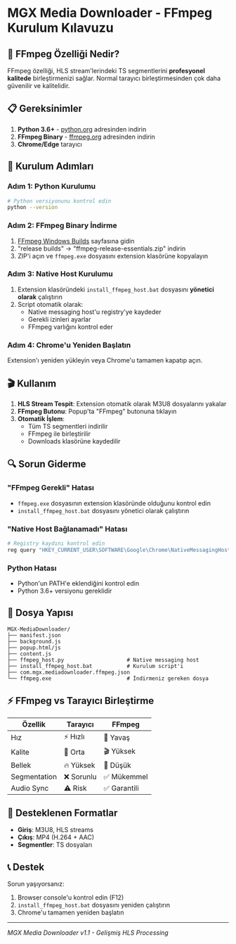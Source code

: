 # MGX Media Downloader - FFmpeg Kurulum Kılavuzu

## 🎯 FFmpeg Özelliği Nedir?

FFmpeg özelliği, HLS stream'lerindeki TS segmentlerini **profesyonel kalitede** birleştirmenizi sağlar. Normal tarayıcı birleştirmesinden çok daha güvenilir ve kalitelidir.

## 📋 Gereksinimler

1. **Python 3.6+** - [python.org](https://python.org) adresinden indirin
2. **FFmpeg Binary** - [ffmpeg.org](https://ffmpeg.org/download.html#build-windows) adresinden indirin
3. **Chrome/Edge** tarayıcı

## 🔧 Kurulum Adımları

### Adım 1: Python Kurulumu
```bash
# Python versiyonunu kontrol edin
python --version
```

### Adım 2: FFmpeg Binary İndirme
1. [FFmpeg Windows Builds](https://www.gyan.dev/ffmpeg/builds/) sayfasına gidin
2. "release builds" → "ffmpeg-release-essentials.zip" indirin
3. ZIP'i açın ve `ffmpeg.exe` dosyasını extension klasörüne kopyalayın

### Adım 3: Native Host Kurulumu
1. Extension klasöründeki `install_ffmpeg_host.bat` dosyasını **yönetici olarak** çalıştırın
2. Script otomatik olarak:
   - Native messaging host'u registry'ye kaydeder
   - Gerekli izinleri ayarlar
   - FFmpeg varlığını kontrol eder

### Adım 4: Chrome'u Yeniden Başlatın
Extension'ı yeniden yükleyin veya Chrome'u tamamen kapatıp açın.

## 🎬 Kullanım

1. **HLS Stream Tespit**: Extension otomatik olarak M3U8 dosyalarını yakalar
2. **FFmpeg Butonu**: Popup'ta "FFmpeg" butonuna tıklayın
3. **Otomatik İşlem**: 
   - Tüm TS segmentleri indirilir
   - FFmpeg ile birleştirilir
   - Downloads klasörüne kaydedilir

## 🔍 Sorun Giderme

### "FFmpeg Gerekli" Hatası
- `ffmpeg.exe` dosyasının extension klasöründe olduğunu kontrol edin
- `install_ffmpeg_host.bat` dosyasını yönetici olarak çalıştırın

### "Native Host Bağlanamadı" Hatası
```bash
# Registry kaydını kontrol edin
reg query "HKEY_CURRENT_USER\SOFTWARE\Google\Chrome\NativeMessagingHosts\com.mgx.mediadownloader.ffmpeg"
```

### Python Hatası
- Python'un PATH'e eklendiğini kontrol edin
- Python 3.6+ versiyonu gereklidir

## 📁 Dosya Yapısı

```
MGX-MediaDownloader/
├── manifest.json
├── background.js
├── popup.html/js
├── content.js
├── ffmpeg_host.py                    # Native messaging host
├── install_ffmpeg_host.bat           # Kurulum script'i
├── com.mgx.mediadownloader.ffmpeg.json
└── ffmpeg.exe                        # İndirmeniz gereken dosya
```

## ⚡ FFmpeg vs Tarayıcı Birleştirme

| Özellik | Tarayıcı | FFmpeg |
|---------|----------|--------|
| Hız | ⚡ Hızlı | 🐌 Yavaş |
| Kalite | 📱 Orta | 🎬 Yüksek |
| Bellek | 🔥 Yüksek | 💚 Düşük |
| Segmentation | ❌ Sorunlu | ✅ Mükemmel |
| Audio Sync | ⚠️ Risk | ✅ Garantili |

## 🎯 Desteklenen Formatlar

- **Giriş**: M3U8, HLS streams
- **Çıkış**: MP4 (H.264 + AAC)
- **Segmentler**: TS dosyaları

## 📞 Destek

Sorun yaşıyorsanız:
1. Browser console'u kontrol edin (F12)
2. `install_ffmpeg_host.bat` dosyasını yeniden çalıştırın
3. Chrome'u tamamen yeniden başlatın

---
*MGX Media Downloader v1.1 - Gelişmiş HLS Processing*